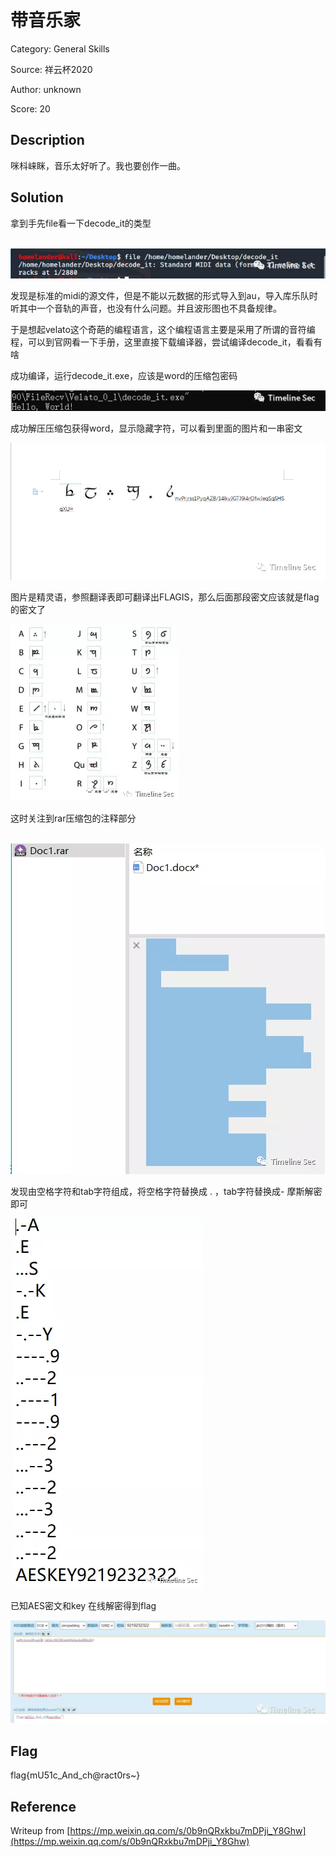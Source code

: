 # 带音乐家

Category: General Skills

Source: 祥云杯2020

Author: unknown

Score: 20

## Description

咪枓崃眯，音乐太好听了。我也要创作一曲。

## Solution

拿到手先file看一下decode_it的类型

​    ![图片](../../assets/带音乐家1.webp)   

发现是标准的midi的源文件，但是不能以元数据的形式导入到au，导入库乐队时听其中一个音轨的声音，也没有什么问题。并且波形图也不具备规律。

于是想起velato这个奇葩的编程语言，这个编程语言主要是采用了所谓的音符编程，可以到官网看一下手册，这里直接下载编译器，尝试编译decode_it，看看有啥



成功编译，运行decode_it.exe，应该是word的压缩包密码



 ![图片](../../assets/带音乐家2.png)    

成功解压压缩包获得word，显示隐藏字符，可以看到里面的图片和一串密文

  ![图片](../../assets/带音乐家3.png)   

图片是精灵语，参照翻译表即可翻译出FLAGIS，那么后面那段密文应该就是flag的密文了



![图片](../../assets/带音乐家4.webp)    

 

这时关注到rar压缩包的注释部分

 

​    ![图片](../../assets/带音乐家5.webp)   

发现由空格字符和tab字符组成，将空格字符替换成 . ，tab字符替换成- 摩斯解密即可

 

​    ![图片](../../assets/带音乐家6.webp)    

 

已知AES密文和key 在线解密得到flag

   ![图片](../../assets/带音乐家7.webp)

## Flag

flag{mU51c_And_ch@ract0rs~}

## Reference

Writeup from [https://mp.weixin.qq.com/s/0b9nQRxkbu7mDPji_Y8Ghw](https://mp.weixin.qq.com/s/0b9nQRxkbu7mDPji_Y8Ghw)